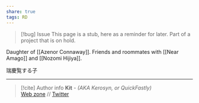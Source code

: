 ```yaml
---
share: true
tags: RD
---
```

> [!bug] Issue
> This page is a stub, here as a reminder for later. Part of a project that is on hold.

Daughter of [[Azenor Connaway]]. Friends and roommates with [[Near Amago]] and [[Nozomi Hijiya]].

瑞慶覧する子

-----
> [!cite] Author info
> **Kit** - *(AKA Kerosyn, or QuickFastly)*\
> [Web zone](https://kitabe.link) // [Twitter](https://twitter.com/Kerosyn_)